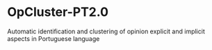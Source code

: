 # OpCluster-PT2.0
Automatic identification and clustering of opinion explicit and implicit aspects in Portuguese language
